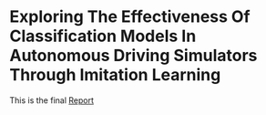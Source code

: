 # Exploring The Effectiveness Of Classification Models In Autonomous Driving Simulators Through Imitation Learning

This is the final [Report]([https://duckduckgo.com](https://ucladeepvision.github.io/CS188-Projects-2023Winter/2023/03/26/team02-driving-simulator.html))
